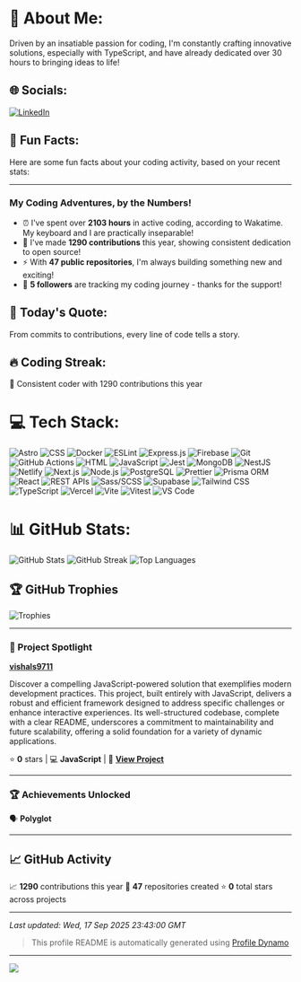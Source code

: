# 💫 About Me:
Driven by an insatiable passion for coding, I&#39;m constantly crafting innovative solutions, especially with TypeScript, and have already dedicated over 30 hours to bringing ideas to life!

## 🌐 Socials:
[![LinkedIn](https://img.shields.io/badge/LinkedIn-%230077B5.svg?logo=linkedin&logoColor=white)](https://linkedin.com/in/vishals9711) 

## 🎯 Fun Facts:
Here are some fun facts about your coding activity, based on your recent stats:

---
### My Coding Adventures, by the Numbers!

*   ⏰ I've spent over **2103 hours** in active coding, according to Wakatime. My keyboard and I are practically inseparable!
*   🚀 I've made **1290 contributions** this year, showing consistent dedication to open source!
*   ⚡ With **47 public repositories**, I'm always building something new and exciting!
*   👥 **5 followers** are tracking my coding journey - thanks for the support!

## 💭 Today's Quote:
From commits to contributions, every line of code tells a story.

## 🔥 Coding Streak:
🚀 Consistent coder with 1290 contributions this year

# 💻 Tech Stack:
![Astro](https://img.shields.io/badge/Astro-%23276fb6.svg?style=for-the-badge&logo=astro&logoColor=white) ![CSS](https://img.shields.io/badge/CSS-%23a39aaa.svg?style=for-the-badge&logo=css&logoColor=white) ![Docker](https://img.shields.io/badge/Docker-%23556b51.svg?style=for-the-badge&logo=docker&logoColor=white) ![ESLint](https://img.shields.io/badge/ESLint-%23f81011.svg?style=for-the-badge&logo=eslint&logoColor=white) ![Express.js](https://img.shields.io/badge/Express.js-%23a22d83.svg?style=for-the-badge&logo=express.js&logoColor=white) ![Firebase](https://img.shields.io/badge/Firebase-%23612cc4.svg?style=for-the-badge&logo=firebase&logoColor=white) ![Git](https://img.shields.io/badge/Git-%2346a8ea.svg?style=for-the-badge&logo=git&logoColor=white) ![GitHub Actions](https://img.shields.io/badge/GitHub%20Actions-%23c4fdbf.svg?style=for-the-badge&logo=githubactions&logoColor=white) ![HTML](https://img.shields.io/badge/HTML-%239e0a9d.svg?style=for-the-badge&logo=html&logoColor=white) ![JavaScript](https://img.shields.io/badge/JavaScript-%23e20a7e.svg?style=for-the-badge&logo=javascript&logoColor=white) ![Jest](https://img.shields.io/badge/Jest-%23185df4.svg?style=for-the-badge&logo=jest&logoColor=white) ![MongoDB](https://img.shields.io/badge/MongoDB-%235c4ab4.svg?style=for-the-badge&logo=mongodb&logoColor=white) ![NestJS](https://img.shields.io/badge/NestJS-%23e8717a.svg?style=for-the-badge&logo=nestjs&logoColor=white) ![Netlify](https://img.shields.io/badge/Netlify-%23f005eb.svg?style=for-the-badge&logo=netlify&logoColor=white) ![Next.js](https://img.shields.io/badge/Next.js-%23d9deb2.svg?style=for-the-badge&logo=next.js&logoColor=white) ![Node.js](https://img.shields.io/badge/Node.js-%2391b5f8.svg?style=for-the-badge&logo=node.js&logoColor=white) ![PostgreSQL](https://img.shields.io/badge/PostgreSQL-%239eefb3.svg?style=for-the-badge&logo=postgresql&logoColor=white) ![Prettier](https://img.shields.io/badge/Prettier-%2380a380.svg?style=for-the-badge&logo=prettier&logoColor=white) ![Prisma ORM](https://img.shields.io/badge/Prisma%20ORM-%23cfa670.svg?style=for-the-badge&logo=prismaorm&logoColor=white) ![React](https://img.shields.io/badge/React-%2358d819.svg?style=for-the-badge&logo=react&logoColor=white) ![REST APIs](https://img.shields.io/badge/REST%20APIs-%2314c0ea.svg?style=for-the-badge&logo=restapis&logoColor=white) ![Sass/SCSS](https://img.shields.io/badge/Sass/SCSS-%235f4003.svg?style=for-the-badge&logo=sass/scss&logoColor=white) ![Supabase](https://img.shields.io/badge/Supabase-%23af726f.svg?style=for-the-badge&logo=supabase&logoColor=white) ![Tailwind CSS](https://img.shields.io/badge/Tailwind%20CSS-%234e079f.svg?style=for-the-badge&logo=tailwindcss&logoColor=white) ![TypeScript](https://img.shields.io/badge/TypeScript-%234e18dd.svg?style=for-the-badge&logo=typescript&logoColor=white) ![Vercel](https://img.shields.io/badge/Vercel-%23e99706.svg?style=for-the-badge&logo=vercel&logoColor=white) ![Vite](https://img.shields.io/badge/Vite-%23382bad.svg?style=for-the-badge&logo=vite&logoColor=white) ![Vitest](https://img.shields.io/badge/Vitest-%234b6598.svg?style=for-the-badge&logo=vitest&logoColor=white) ![VS Code](https://img.shields.io/badge/VS%20Code-%23787e2d.svg?style=for-the-badge&logo=vscode&logoColor=white) 

# 📊 GitHub Stats:
![GitHub Stats](https://github-readme-stats.vercel.app/api?username=vishals9711&theme=dark&hide_border=false&include_all_commits=false&count_private=false&show_icons=true&rank_icon=github)
![GitHub Streak](https://github-readme-streak-stats.herokuapp.com/?user=vishals9711&theme=dark&hide_border=false)
![Top Languages](https://github-readme-stats.vercel.app/api/top-langs/?username=vishals9711&theme=dark&hide_border=false&include_all_commits=false&count_private=false&layout=compact&langs_count=8)

## 🏆 GitHub Trophies
![Trophies](https://github-profile-trophy.vercel.app/?username=vishals9711&theme=radical&no-frame=false&no-bg=true&margin-w=4)

---

### 🚀 Project Spotlight

**[vishals9711](https://github.com/vishals9711/vishals9711)**

Discover a compelling JavaScript-powered solution that exemplifies modern development practices. This project, built entirely with JavaScript, delivers a robust and efficient framework designed to address specific challenges or enhance interactive experiences. Its well-structured codebase, complete with a clear README, underscores a commitment to maintainability and future scalability, offering a solid foundation for a variety of dynamic applications.

⭐ **0** stars | 💻 **JavaScript** | 🔗 **[View Project](https://github.com/vishals9711/vishals9711)**

---

### 🏆 Achievements Unlocked

 🗣️ **Polyglot**



---

## 📈 GitHub Activity

📈 **1290** contributions this year
🔀 **47** repositories created
⭐ **0** total stars across projects

---

*Last updated: Wed, 17 Sep 2025 23:43:00 GMT*

> This profile README is automatically generated using [Profile Dynamo](https://github.com/vishals9711/profile-dynamo)

---
[![](https://visitcount.itsvg.in/api?id=vishals9711&icon=0&color=9)](https://visitcount.itsvg.in)

<!-- Proudly created with Profile Dynamo -->
